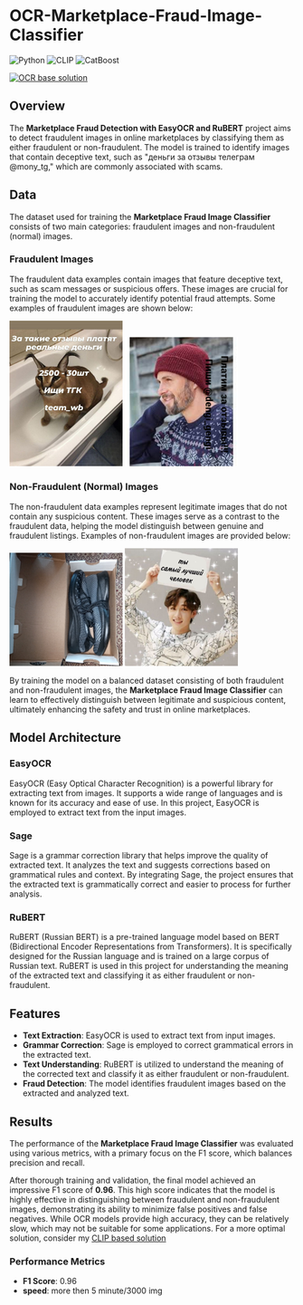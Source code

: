 # OCR-Marketplace-Fraud-Image-Classifier
![Python](https://img.shields.io/badge/python-v3.6+-blue.svg)
![CLIP](https://img.shields.io/badge/EasyOCR-green)
![CatBoost](https://img.shields.io/badge/RuBERT-yellow)

[![OCR base solution](https://img.shields.io/badge/CLIP%20base%20solution%20-%20red)](https://github.com/StrangePineAplle/CLIP-Marketplace-Fraud-Image-Classifier)

## Overview
The **Marketplace Fraud Detection with EasyOCR and RuBERT** project aims to detect fraudulent images in online marketplaces by classifying them as either fraudulent or non-fraudulent. The model is trained to identify images that contain deceptive text, such as "деньги за отзывы телеграм @mony_tg," which are commonly associated with scams.
## Data

The dataset used for training the **Marketplace Fraud Image Classifier** consists of two main categories: fraudulent images and non-fraudulent (normal) images.

### Fraudulent Images
The fraudulent data examples contain images that feature deceptive text, such as scam messages or suspicious offers. These images are crucial for training the model to accurately identify potential fraud attempts. Some examples of fraudulent images are shown below:

<p align="left">
  <img src="https://github.com/StrangePineAplle/OCR-Marketplace-Fraud-Image-Classifier/blob/main/pictures/fraud1.jpg" width="200" />
  <img src="https://github.com/StrangePineAplle/OCR-Marketplace-Fraud-Image-Classifier/blob/main/pictures/fraud2.jpg" width="200" /> 
</p>

### Non-Fraudulent (Normal) Images
The non-fraudulent data examples represent legitimate images that do not contain any suspicious content. These images serve as a contrast to the fraudulent data, helping the model distinguish between genuine and fraudulent listings. Examples of non-fraudulent images are provided below:

<p align="left">
  <img src="https://github.com/StrangePineAplle/OCR-Marketplace-Fraud-Image-Classifier/blob/main/pictures/norm1.jpg" width="200" />
  <img src="https://github.com/StrangePineAplle/OCR-Marketplace-Fraud-Image-Classifier/blob/main/pictures/norm2.jpg" width="200" />
</p>

By training the model on a balanced dataset consisting of both fraudulent and non-fraudulent images, the **Marketplace Fraud Image Classifier** can learn to effectively distinguish between legitimate and suspicious content, ultimately enhancing the safety and trust in online marketplaces.

## Model Architecture

### EasyOCR
EasyOCR (Easy Optical Character Recognition) is a powerful library for extracting text from images. It supports a wide range of languages and is known for its accuracy and ease of use. In this project, EasyOCR is employed to extract text from the input images.

### Sage
Sage is a grammar correction library that helps improve the quality of extracted text. It analyzes the text and suggests corrections based on grammatical rules and context. By integrating Sage, the project ensures that the extracted text is grammatically correct and easier to process for further analysis.

### RuBERT
RuBERT (Russian BERT) is a pre-trained language model based on BERT (Bidirectional Encoder Representations from Transformers). It is specifically designed for the Russian language and is trained on a large corpus of Russian text. RuBERT is used in this project for understanding the meaning of the extracted text and classifying it as either fraudulent or non-fraudulent.

## Features
- **Text Extraction**: EasyOCR is used to extract text from input images.
- **Grammar Correction**: Sage is employed to correct grammatical errors in the extracted text.
- **Text Understanding**: RuBERT is utilized to understand the meaning of the corrected text and classify it as either fraudulent or non-fraudulent.
- **Fraud Detection**: The model identifies fraudulent images based on the extracted and analyzed text.

## Results

The performance of the **Marketplace Fraud Image Classifier** was evaluated using various metrics, with a primary focus on the F1 score, which balances precision and recall. 

After thorough training and validation, the final model achieved an impressive F1 score of **0.96**. This high score indicates that the model is highly effective in distinguishing between fraudulent and non-fraudulent images, demonstrating its ability to minimize false positives and false negatives. While OCR models provide high accuracy, they can be relatively slow, which may not be suitable for some applications. For a more optimal solution, consider my [CLIP based solution](https://github.com/StrangePineAplle/CLIP-Marketplace-Fraud-Image-Classifier)

### Performance Metrics
- **F1 Score**: 0.96
- **speed**: more then 5 minute/3000 img


